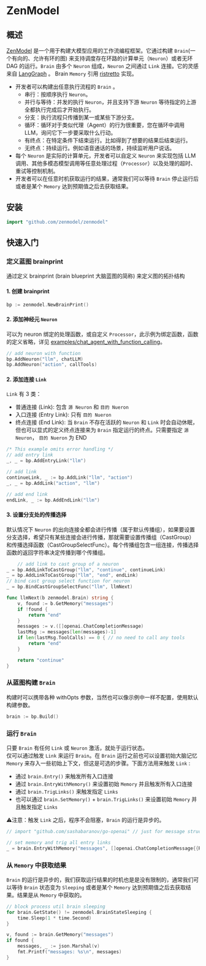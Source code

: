 # ZenModel

## 概述
[ZenModel](https://github.com/zenmodel/zenmodel) 是一个用于构建大模型应用的工作流编程框架。它通过构建 `Brain`(一个有向的、允许有环的图)
来支持调度存在环路的计算单元（`Neuron`）或者无环 DAG 的运行。`Brain` 由多个 `Neuron` 组成，`Neuron` 之间通过 `Link`
连接。它的灵感来自 [LangGraph](https://github.com/langchain-ai/langgraph) 。 Brain `Memory` 引用 [ristretto](https://github.com/dgraph-io/ristretto) 实现。

- 开发者可以构建出任意执行流程的 `Brain` 。
  - 串行：按顺序执行 `Neuron`。
  - 并行与等待：并发的执行 `Neuron`，并且支持下游 `Neuron` 等待指定的上游全都执行完成后才开始执行。
  - 分支：执行流程只传播到某一或某些下游分支。
  - 循环：循环对于类似代理（Agent）的行为很重要，您在循环中调用 LLM，询问它下一步要采取什么行动。
  - 有终点：在特定条件下结束运行。比如得到了想要的结果后结束运行。
  - 无终点：持续运行。例如语音通话的场景，持续监听用户说话。
- 每个 `Neuron` 是实际的计算单元，开发者可以自定义 `Neuron` 来实现包括 LLM 调用、其他多模态模型调用等任意处理过程（`Processor`）以及处理的超时、重试等控制机制。
- 开发者可以在任意时机获取运行的结果，通常我们可以等待 `Brain` 停止运行后或者是某个 `Memory` 达到预期值之后去获取结果。

## 安装

```go
import "github.com/zenmodel/zenmodel"
```

## 快速入门

### 定义蓝图 brainprint 

通过定义 brainprint (brain blueprint 大脑蓝图的简称) 来定义图的拓扑结构

#### 1. 创建 brainprint

```go
bp := zenmodel.NewBrainPrint()
```

#### 2. 添加神经元 `Neuron`

可以为 neuron 绑定的处理函数，或自定义 `Processor`，此示例为绑定函数，函数的定义省略，详见 [examples/chat_agent_with_function_calling](examples/chat_agent/chat_agent_with_function_calling/main.go)。

```go
// add neuron with function
bp.AddNeuron("llm", chatLLM)
bp.AddNeuron("action", callTools)
```

#### 2. 添加连接 `Link`

`Link` 有 3 类：
- 普通连接 (Link): 包含 `源 Neuron` 和 `目的 Nueron`
- 入口连接 (Entry Link): 只有 `目的 Nueron`
- 终点连接 (End Link): 当 `Brain` 不存在活跃的 `Neuron` 和 `Link` 时会自动休眠，但也可以显式的定义终点连接来为 `Brain` 指定运行的终点。只需要指定  `源 Neuron`，  `目的 Nueron` 为 END

```go
/* This example omits error handling */
// add entry link
_, _ = bp.AddEntryLink("llm")

// add link
continueLink, _ := bp.AddLink("llm", "action")
_, _ = bp.AddLink("action", "llm")

// add end link
endLink, _ := bp.AddEndLink("llm")
```

#### 3. 设置分支处的传播选择

默认情况下 `Neuron` 的出向连接全都会进行传播（属于默认传播组），如果要设置分支选择，希望只有某些连接会进行传播，那就需要设置传播组（CastGroup）和传播选择函数（CastGroupSelectFunc）。每个传播组包含一组连接，传播选择函数的返回字符串决定传播到哪个传播组。

```go
	// add link to cast group of a neuron
_ = bp.AddLinkToCastGroup("llm", "continue", continueLink)
_ = bp.AddLinkToCastGroup("llm", "end", endLink)
// bind cast group select function for neuron
_ = bp.BindCastGroupSelectFunc("llm", llmNext)
```

```go
func llmNext(b zenmodel.Brain) string {
	v, found := b.GetMemory("messages")
	if !found {
		return "end"
	}
	messages := v.([]openai.ChatCompletionMessage)
	lastMsg := messages[len(messages)-1]
	if len(lastMsg.ToolCalls) == 0 { // no need to call any tools
		return "end"
	}

	return "continue"
}
```

### 从蓝图构建 `Brain`
构建时可以携带各种 withOpts 参数，当然也可以像示例中一样不配置，使用默认构建参数。
```go
brain := bp.Build()
```

### 运行 `Brain`
只要 `Brain` 有任何 `Link` 或 `Neuron` 激活，就处于运行状态。  
仅可以通过触发 `Link` 来运行 `Brain`。在 `Brain` 运行之前也可以设置初始大脑记忆 `Memory` 来存入一些初始上下文，但这是可选的步骤。下面方法用来触发 `Link` :

- 通过 `brain.Entry()` 来触发所有入口连接
- 通过 `brain.EntryWithMemory()` 来设置初始 `Memory` 并且触发所有入口连接
- 通过 `brain.TrigLinks()` 来触发指定 `Links`
- 也可以通过 `brain.SetMemory()` + `brain.TrigLinks()` 来设置初始 `Memory` 并且触发指定 `Links`

⚠️注意：触发 `Link` 之后，程序不会阻塞，`Brain` 的运行是异步的。
```go
// import "github.com/sashabaranov/go-openai" // just for message struct

// set memory and trig all entry links
_ = brain.EntryWithMemory("messages", []openai.ChatCompletionMessage{{Role: openai.ChatMessageRoleUser, Content: "What is the weather in Boston today?"}})
```


### 从 `Memory` 中获取结果

`Brain` 的运行是异步的，我们获取运行结果的时机也是是没有限制的，通常我们可以等待 `Brain` 状态变为 `Sleeping` 或者是某个 `Memory` 达到预期值之后去获取结果。结果是从 `Memory` 中获取的。
```go
// block process util brain sleeping
for brain.GetState() != zenmodel.BrainStateSleeping {
    time.Sleep(1 * time.Second)
}

v, found := brain.GetMemory("messages")
if found {
    messages, _ := json.Marshal(v)
    fmt.Printf("messages: %s\n", messages)
}
```
